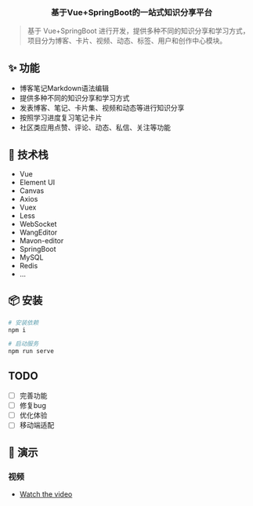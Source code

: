 <h3 align="center">基于Vue+SpringBoot的一站式知识分享平台</h3>

>基于 Vue+SpringBoot 进行开发，提供多种不同的知识分享和学习方式，项目分为博客、卡片、视频、动态、标签、用户和创作中心模块。

## ✨ 功能

- 博客笔记Markdown语法编辑
- 提供多种不同的知识分享和学习方式
- 发表博客、笔记、卡片集、视频和动态等进行知识分享
- 按照学习进度复习笔记卡片
- 社区类应用点赞、评论、动态、私信、关注等功能

## 🔧 技术栈

- Vue
- Element UI
- Canvas
- Axios
- Vuex
- Less
- WebSocket
- WangEditor
- Mavon-editor
- SpringBoot
- MySQL
- Redis
- ...


## 📦 安装

```bash
# 安装依赖
npm i

# 启动服务
npm run serve
```

## TODO

- [ ] 完善功能
- [ ] 修复bug
- [ ] 优化体验
- [ ] 移动端适配

## 🚀 演示

### 视频
- [Watch the video](https://www.bilibili.com/video/BV1TK421Y7cA/)




